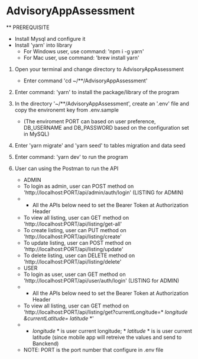 # AdvisoryAppAssessment

** PREREQUISITE
- Install Mysql and configure it
- Install 'yarn' into library
   - For Windows user, use command: 'npm i -g yarn'
   - For Mac user, use command: 'brew install yarn'

1. Open your terminal and change directory to AdvisoryAppAssessment
    - Enter command 'cd ~/\*\*/AdvisoryAppAssessment'

2. Enter command: 'yarn' to install the package/library of the program

3. In the directory '~/\*\*/AdvisoryAppAssessment', create an '.env' file and copy the environemt key from .env.sample
   - (The enviroment PORT can based on user preference, DB_USERNAME and DB_PASSWORD based on the configuration set in MySQL)

4. Enter 'yarn migrate' and 'yarn seed' to tables migration and data seed

5. Enter command: 'yarn dev' to run the program

6. User can using the Postman to run the API
    * ADMIN
    - To login as admin, user can POST method on 'http://localhost:PORT/api/admin/auth/login'
    (LISTING for ADMIN)
    - * All the APIs below need to set the Bearer Token at Authorization Header
    - To view all listing, user can GET method on 'http://localhost:PORT/api/listing/get-all'
    - To create listing, user can PUT method on 'http://localhost:PORT/api/listing/create'
    - To update listing, user can POST method on 'http://localhost:PORT/api/listing/update'
    - To delete listing, user can DELETE method on 'http://localhost:PORT/api/listing/delete'

    * USER
    - To login as user, user can GET method on 'http://localhost:PORT/api/user/auth/login'
    (LISTING for ADMIN)
    - * All the APIs below need to set the Bearer Token at Authorization Header
    - To view all listing, user can GET method on 'http://localhost:PORT/api/listing/get?currentLongitude=* *longitude* *&currentLatitude=* *latitude* *'
    - * *longitude* * is user current longitude; * *latitude* * is is user current latitude (since mobile app will retreive the values and send to Banckend)

    * NOTE: PORT is the port number that configure in .env file